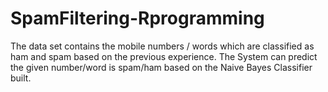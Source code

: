 # SpamFiltering-Rprogramming
The data set contains the mobile numbers / words which are classified 
as ham and spam based on the previous experience.
The System can predict the given number/word is spam/ham based on the Naive Bayes 
Classifier built. 
